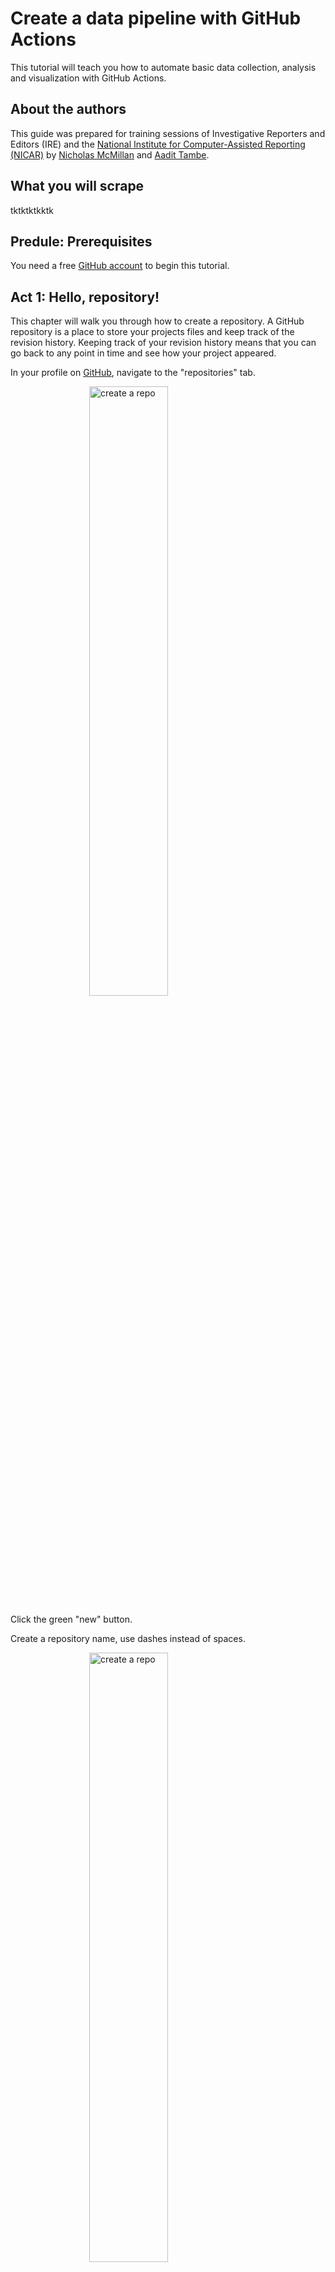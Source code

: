 <!-- % GitHub Actions Data Pipeline documentation master file, created by
% sphinx-quickstart on Mon Feb 28 18:59:11 2022.
% You can adapt this file completely to your liking, but it should at least
% contain the root `toctree` directive.
 -->
# Create a data pipeline with GitHub Actions

This tutorial will teach you how to automate basic data collection, analysis and visualization with GitHub Actions.

## About the authors

This guide was prepared for training sessions of Investigative Reporters and Editors (IRE) and the [National Institute for Computer-Assisted Reporting (NICAR)](https://www.ire.org/training/conferences/nicar-2022/) by [Nicholas McMillan](https://www.nickmcmillan.com/) and [Aadit Tambe](https://aadittambe.com/).

## What you will scrape
tktktktkktk

## Predule: Prerequisites

You need a free [GitHub account](https://github.com/) to begin this tutorial.

## Act 1: Hello, repository!

This chapter will walk you through how to create a repository. A GitHub repository is a place to store your projects files and keep track of the revision history. Keeping track of your revision history means that you can go back to any point in time and see how your project appeared. 

In your profile on [GitHub](https://github.com/), navigate to the "repositories" tab.

<img src="./_static/image1.png" alt="create a repo" style="width:500; display:block; margin-left: auto; margin-right: auto; width: 50%"/>

Click the green "new" button.

Create a repository name, use dashes instead of spaces.

<img src="./_static/image2.png" alt="create a repo" style="width:500; display:block; margin-left: auto; margin-right: auto; width: 50%"/>

Select public repository, meaning other people who visit your profile can see it. 

Select “Add a README FILE”: this will be a markdown file where you can write a description for your project.

Select “Add .gitignore”: this is a file where you can tell Git what files to track changes of. For example, it’s best practice to not commit API passwords.

For the .gitignore template, choose Python. This will populate the .gitignore file with common files associated with Python projects that don’t need to be committed to Git history. 

## Act 2: Create an Actions workflow

This chapter will walk you through how to create a GitHub Action that executes a script to fetch data on a schedule.

### 2.1. Create an Action file

In your repository, click on the “Actions” tab.

<img src="./_static/image3.png" alt="create a repo" style="width:500; display:block; margin-left: auto; margin-right: auto; width: 50%"/>

Once you’re in the “Actions” tab, click on “set up a workflow yourself.”

<img src="./_static/image4.png" alt="create a repo" style="width:500; display:block; margin-left: auto; margin-right: auto; width: 50%"/>

You will be directed to a YAML file, with a screen that looks like this: 

<img src="./_static/image5.png" alt="create a repo" style="width:500; display:block; margin-left: auto; margin-right: auto; width: 50%"/>

### 2.2. Writing the workflow

In this file, we will write step-by-step instructions for GitHub to execute commands. GitHub Actions uses [YAML](https://en.wikipedia.org/wiki/YAML) syntax to define the workflow. Delete everything in the file, and paste the text from here into the file.

```yaml
name: Scrape latest data
on:
  push:
  workflow_dispatch:
  schedule:
    - cron:  '*/10 * * * *'
jobs:
  scrape:
    runs-on: ubuntu-latest
    steps:
    - name: Check out this repo
      uses: actions/checkout@v2
      with:
        fetch-depth: 0
    - name: Fetch latest data
      run: |-
        cURL "https://earthquake.usgs.gov/earthquakes/feed/v1.0/summary/2.5_day.geojson" | jq > usgs.json
    - name: Commit and push if it changed
      run: |-
        git config user.name "Automated"
        git config user.email "actions@users.noreply.github.com"
        git add -A
        timestamp=$(date -u)
        git commit -m "Latest data: ${timestamp}" || exit 0
        git push
```

### 2.3. Understanding the Action

GitHub calls this a “workflow.” It is a set of instructions written in a language called YAML that tells GitHub which commands to execute. 

The `name` keyword denotes an optional name given to the workflow. 

The `on` keyword specifies the trigger for this workflow — it’s currently set to run based on a cron trigger every time you “push” code to the repository, or when you click a manual button, denoted by “workflow_dispatch.”

The `jobs` keyword groups together all the commands that the Action will execute. We have called our “job” `scrape`.
The `runs-on` keyword configures the job to run on the latest version of an Ubuntu Linux runner. This means that the job will execute on a fresh virtual machine hosted by GitHub. 

The `name` keyword lets you give an optional name to the step.

The `uses` keyword specifies that this step will run v2 of the actions/checkout action. This is an action that checks out our repository onto the runner, allowing us to run scripts or other actions against your code (such as build and test tools).

The `run` keyword tells the job to execute a command on the runner. In this `run`, the Action will download that earthquake file using the cURL tool, then pipe it through jq in order to pretty-print the JSON - this makes for a more useful display of file differences.

Then, we commit the results to our repository and push them, in the next step.

### 2.4. Save the file

Save this file ... and you’re done! You’ve written a scraper that runs automatically every 10 minutes. 

<img src="./_static/image6.png" alt="create a repo" style="width:500; display:block; margin-left: auto; margin-right: auto; width: 50%"/>


### 2.5. Watch the Action run and log results in the repository

tktktktktktktktk


## Act 3: Hello, analysis!

This step will walk you through automating basic analysis using a Python notebook that's connected to GitHub Actions.

### 3.1. Create notebook

Open up the google collab notebook [here]().

First push `File` and then `Save a copy in Github`.

<img src="./_static/image7.png" alt="create a repo" style="width:500; display:block; margin-left: auto; margin-right: auto; width: 50%"/>

Choose the appropriate repository to commit the file to and then push `OK`.

<img src="./_static/image8.png" alt="create a repo" style="width:500; display:block; margin-left: auto; margin-right: auto; width: 50%"/>


### 3.2. View the notebook commited to your repository

Now, whenever you need to edit this Collab notebook, you can push the `Open in Collab` badge.

<img src="./_static/image9.png" alt="create a repo" style="width:500; display:block; margin-left: auto; margin-right: auto; width: 50%"/>

### 3.3. Connect scraped data to notebook

Connect the data scraped in your repository to the Colab notebook.

In your repository, click on the `usgs.json` file.

<img src="./_static/image10.png" alt="create a repo" style="width:500; display:block; margin-left: auto; margin-right: auto; width: 50%"/>

Then, click the three dots and then `View raw`.

<img src="./_static/image11.png" alt="create a repo" style="width:500; display:block; margin-left: auto; margin-right: auto; width: 50%"/>

This URL points to the raw json data. Copy the URL and paste it in the `URL` variable in the notebook

<img src="./_static/image12.png" alt="create a repo" style="width:500; display:block; margin-left: auto; margin-right: auto; width: 50%"/>

tktk

<img src="./_static/image13.png" alt="create a repo" style="width:500; display:block; margin-left: auto; margin-right: auto; width: 50%"/>
<h1 style="color:blue;">A Blue Heading</h1>


```
  display: block;
  margin-left: auto;
  margin-right: auto;
  width: 50%;
```

Now we need to commit our analysis notebook to our GitHub, repeat step 4.1


```{warning}
this library is under development.

```
Some text 


an `inline` code block

## here's a code block


![goooooogle](./_static/google.png)

```python
for i in myList:
    print(i)
```

## and this is another h2 heading

some more text 

```{toctree}
:caption: 'Contents:'
:maxdepth: 2

usage
```


